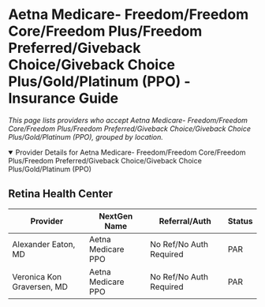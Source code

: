 # Aetna Medicare- Freedom/Freedom Core/Freedom Plus/Freedom Preferred/Giveback Choice/Giveback Choice Plus/Gold/Platinum (PPO) - Insurance Guide

*This page lists providers who accept Aetna Medicare- Freedom/Freedom Core/Freedom Plus/Freedom Preferred/Giveback Choice/Giveback Choice Plus/Gold/Platinum (PPO), grouped by location.*

<details open><summary>Provider Details for Aetna Medicare- Freedom/Freedom Core/Freedom Plus/Freedom Preferred/Giveback Choice/Giveback Choice Plus/Gold/Platinum (PPO)</summary>

## Retina Health Center

| Provider | NextGen Name | Referral/Auth | Status |
|----------|-------------|--------------|--------|
| Alexander Eaton, MD | Aetna Medicare PPO | No Ref/No Auth Required | PAR |
| Veronica Kon Graversen, MD | Aetna Medicare PPO | No Ref/No Auth Required | PAR |

</details>

